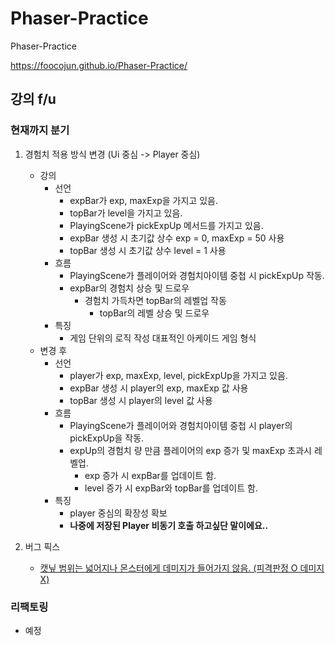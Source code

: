 # Phaser-Practice

Phaser-Practice

https://foocojun.github.io/Phaser-Practice/

## 강의 f/u

### 현재까지 분기

1. 경험치 적용 방식 변경 (Ui 중심 -> Player 중심)
    - 강의
      - 선언
        - expBar가 exp, maxExp을 가지고 있음.
        - topBar가 level을 가지고 있음.
        - PlayingScene가 pickExpUp 메서드를 가지고 있음.
        - expBar 생성 시 초기값 상수 exp = 0, maxExp = 50 사용
        - topBar 생성 시 초기값 상수 level = 1 사용
      - 흐름
        - PlayingScene가 플레이어와 경험치아이템 중첩 시 pickExpUp 작동.
        - expBar의 경험치 상승 및 드로우
          - 경험치 가득차면 topBar의 레벨업 작동
            - topBar의 레벨 상승 및 드로우
      - 특징
        - 게임 단위의 로직 작성 대표적인 아케이드 게임 형식
    - 변경 후
      - 선언
        - player가 exp, maxExp, level, pickExpUp을 가지고 있음.
        - expBar 생성 시 player의 exp, maxExp 값 사용
        - topBar 생성 시 player의 level 값 사용
      - 흐름
        - PlayingScene가 플레이어와 경험치아이템 중첩 시 player의 pickExpUp을 작동.
        - expUp의 경험치 량 만큼 플레이어의 exp 증가 및 maxExp 초과시 레벨업.
          - exp 증가 시 expBar를 업데이트 함.
          - level 증가 시 expBar와 topBar를 업데이트 함.
      - 특징
        - player 중심의 확장성 확보
        - **나중에 저장된 Player 비동기 호출 하고싶단 말이에요..**

2. 버그 픽스
    - [캣닢 범위는 넓어지나 몬스터에게 데미지가 들어가지 않음. (피격판정 O 데미지 X)](https://www.inflearn.com/questions/864715/%EC%B0%B8%EA%B3%A0-33%EA%B0%95-%EC%BA%A3%EB%8B%A2%EC%96%B4%ED%83%9D-%EA%B0%95%ED%99%94%EC%8B%9C-%EB%B2%84%EA%B7%B8-%EA%B4%80%EB%A0%A8)
  

### 리팩토링

- 예정
